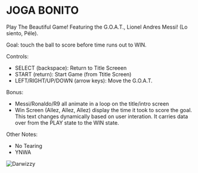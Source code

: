 # JOGA BONITO
Play The Beautiful Game! Featuring the G.O.A.T., Lionel Andres Messi! (Lo siento, Péle). 

Goal: touch the ball to score before time runs out to WIN. 

Controls:
- SELECT (backspace): Return to Title Screeen
- START (return): Start Game (from Ttitle Screen)
- LEFT/RIGHT/UP/DOWN (arrow keys): Move the G.O.A.T.

Bonus:
- Messi/Ronaldo/R9 all animate in a loop on the title/intro screen
- Win Screen (Allez, Allez, Allez) display the time it took to score the goal. This text changes dynamically based on user interation. It carries data over from the PLAY state to the WIN state. 

Other Notes:
- No Tearing 
- YNWA

![Darwizzy](https://static.wikia.nocookie.net/liverpoolfc/images/5/57/DNunez2023.jpeg/revision/latest?cb=20230828164514)
